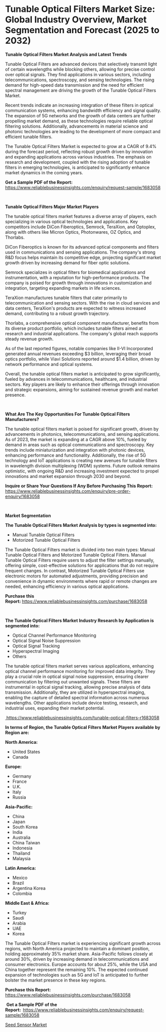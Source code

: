 <p><h1>Tunable Optical Filters Market Size: Global Industry Overview, Market Segmentation and Forecast (2025 to 2032)</h1></p><p><strong>Tunable Optical Filters Market Analysis and Latest Trends</strong></p>
<p><p>Tunable Optical Filters are advanced devices that selectively transmit light of certain wavelengths while blocking others, allowing for precise control over optical signals. They find applications in various sectors, including telecommunications, spectroscopy, and sensing technologies. The rising demand for high-speed data transmission and the need for efficient spectral management are driving the growth of the Tunable Optical Filters Market.</p><p>Recent trends indicate an increasing integration of these filters in optical communication systems, enhancing bandwidth efficiency and signal quality. The expansion of 5G networks and the growth of data centers are further propelling market demand, as these technologies require reliable optical filtering solutions. Additionally, advancements in material science and photonic technologies are leading to the development of more compact and efficient tunable filters.</p><p>The Tunable Optical Filters Market is expected to grow at a CAGR of 9.4% during the forecast period, reflecting robust growth driven by innovation and expanding applications across various industries. The emphasis on research and development, coupled with the rising adoption of tunable filters in emerging technologies, is anticipated to significantly enhance market dynamics in the coming years.</p></p>
<p><strong>Get a Sample PDF of the Report:&nbsp;</strong> <a href="https://www.reliablebusinessinsights.com/enquiry/request-sample/1683058?utm_campaign=2440&utm_medium=2&utm_source=Github&utm_content=ia&utm_term=26032025&utm_id=tunable-optical-filters">https://www.reliablebusinessinsights.com/enquiry/request-sample/1683058</a></p>
<p>&nbsp;</p>
<p><strong>Tunable Optical Filters Major Market Players</strong></p>
<p><p>The tunable optical filters market features a diverse array of players, each specializing in various optical technologies and applications. Key competitors include DiCon Fiberoptics, Semrock, TeraXion, and Optoplex, along with others like Micron Optics, Photonwares, OZ Optics, and Thorlabs.</p><p>DiCon Fiberoptics is known for its advanced optical components and filters used in communications and sensing applications. The company's strong R&D focus helps maintain its competitive edge, projecting significant market growth driven by increasing demand for fiber optic solutions.</p><p>Semrock specializes in optical filters for biomedical applications and instrumentation, with a reputation for high-performance products. The company is poised for growth through innovations in customization and integration, targeting expanding markets in life sciences.</p><p>TeraXion manufactures tunable filters that cater primarily to telecommunication and sensing sectors. With the rise in cloud services and data centers, TeraXion's products are expected to witness increased demand, contributing to a robust growth trajectory.</p><p>Thorlabs, a comprehensive optical component manufacturer, benefits from its diverse product portfolio, which includes tunable filters aimed at research and industrial applications. The company's global reach supports steady revenue growth.</p><p>As of the last reported figures, notable companies like II-VI Incorporated generated annual revenues exceeding $3 billion, leveraging their broad optics portfolio, while Viavi Solutions reported around $1.4 billion, driven by network performance and optical systems.</p><p>Overall, the tunable optical filters market is anticipated to grow significantly, fueled by advances in telecommunications, healthcare, and industrial sectors. Key players are likely to enhance their offerings through innovation and strategic expansions, aiming for sustained revenue growth and market presence.</p></p>
<p>&nbsp;</p>
<p><strong>What Are The Key Opportunities For Tunable Optical Filters Manufacturers?</strong></p>
<p><p>The tunable optical filters market is poised for significant growth, driven by advancements in photonics, telecommunications, and sensing applications. As of 2023, the market is expanding at a CAGR above 10%, fueled by demand in areas such as optical communications and spectroscopy. Key trends include miniaturization and integration with photonic devices, enhancing performance and functionality. Additionally, the rise of 5G technology and IoT applications is creating new avenues for tunable filters in wavelength division multiplexing (WDM) systems. Future outlook remains optimistic, with ongoing R&D and increasing investment expected to propel innovations and market expansion through 2030 and beyond.</p></p>
<p><strong>Inquire or Share Your Questions If Any Before Purchasing This Report:</strong> <a href="https://www.reliablebusinessinsights.com/enquiry/pre-order-enquiry/1683058?utm_campaign=2440&utm_medium=2&utm_source=Github&utm_content=ia&utm_term=26032025&utm_id=tunable-optical-filters">https://www.reliablebusinessinsights.com/enquiry/pre-order-enquiry/1683058</a></p>
<p>&nbsp;</p>
<p><strong>Market Segmentation</strong></p>
<p><strong>The Tunable Optical Filters Market Analysis by types is segmented into:</strong></p>
<p><ul><li>Manual Tunable Optical Filters</li><li>Motorized Tunable Optical Filters</li></ul></p>
<p><p>The Tunable Optical Filters market is divided into two main types: Manual Tunable Optical Filters and Motorized Tunable Optical Filters. Manual Tunable Optical Filters require users to adjust the filter settings manually, offering simple, cost-effective solutions for applications that do not require frequent changes. In contrast, Motorized Tunable Optical Filters use electronic motors for automated adjustments, providing precision and convenience in dynamic environments where rapid or remote changes are needed, enhancing efficiency in various optical applications.</p></p>
<p><strong>Purchase this Report:&nbsp;</strong><a href="https://www.reliablebusinessinsights.com/purchase/1683058?utm_campaign=2440&utm_medium=2&utm_source=Github&utm_content=ia&utm_term=26032025&utm_id=tunable-optical-filters">https://www.reliablebusinessinsights.com/purchase/1683058</a></p>
<p>&nbsp;</p>
<p><strong>The Tunable Optical Filters Market Industry Research by Application is segmented into:</strong></p>
<p><ul><li>Optical Channel Performance Monitoring</li><li>Optical Signal Noise Suppression</li><li>Optical Signal Tracking</li><li>Hyperspectral Imaging</li><li>Others</li></ul></p>
<p><p>The tunable optical filters market serves various applications, enhancing optical channel performance monitoring for improved data integrity. They play a crucial role in optical signal noise suppression, ensuring clearer communication by filtering out unwanted signals. These filters are instrumental in optical signal tracking, allowing precise analysis of data transmission. Additionally, they are utilized in hyperspectral imaging, enabling the capture of detailed spectral information across numerous wavelengths. Other applications include device testing, research, and industrial uses, expanding their market potential.</p></p>
<p><a href="https://www.reliablebusinessinsights.com/tunable-optical-filters-r1683058?utm_campaign=2440&utm_medium=2&utm_source=Github&utm_content=ia&utm_term=26032025&utm_id=tunable-optical-filters">&nbsp;https://www.reliablebusinessinsights.com/tunable-optical-filters-r1683058</a></p>
<p><strong>In terms of Region, the Tunable Optical Filters Market Players available by Region are:</strong></p>
<p>
    <p> <strong> North America: </strong>
        <ul>
            <li>United States</li>
            <li>Canada</li>
        </ul>
        </p> 
    <p> <strong> Europe: </strong>
        <ul>
            <li>Germany</li>
            <li>France</li>
            <li>U.K.</li>
            <li>Italy</li>
            <li>Russia</li>
        </ul>
        </p> 
    <p> <strong> Asia-Pacific: </strong>
        <ul>
            <li>China</li>
            <li>Japan</li>
            <li>South Korea</li>
            <li>India</li>
            <li>Australia</li>
            <li>China Taiwan</li>
            <li>Indonesia</li>
            <li>Thailand</li>
            <li>Malaysia</li>
        </ul>
        </p> 
    <p> <strong> Latin America: </strong>
        <ul>
            <li>Mexico</li>
            <li>Brazil</li>
            <li>Argentina Korea</li>
            <li>Colombia</li>
        </ul>
        </p> 
    <p> <strong> Middle East & Africa: </strong>
        <ul>
            <li>Turkey</li>
            <li>Saudi</li>
            <li>Arabia</li>
            <li>UAE</li>
            <li>Korea</li>
        </ul>
    </p>
    </p>
<p><p>The Tunable Optical Filters market is experiencing significant growth across regions, with North America projected to maintain a dominant position, holding approximately 35% market share. Asia-Pacific follows closely at around 30%, driven by increasing demand in telecommunications and consumer electronics. Europe accounts for about 25%, while the USA and China together represent the remaining 10%. The expected continued expansion of technologies such as 5G and IoT is anticipated to further bolster the market presence in these key regions.</p></p>
<p><strong>Purchase this Report: </strong><a href="https://www.reliablebusinessinsights.com/purchase/1683058?utm_campaign=2440&utm_medium=2&utm_source=Github&utm_content=ia&utm_term=26032025&utm_id=tunable-optical-filters">https://www.reliablebusinessinsights.com/purchase/1683058</a></p>
<p>&nbsp;<strong>Get a Sample PDF of the Report:&nbsp;&nbsp;</strong><a href="https://www.reliablebusinessinsights.com/enquiry/request-sample/1683058?utm_campaign=2440&utm_medium=2&utm_source=Github&utm_content=ia&utm_term=26032025&utm_id=tunable-optical-filters">https://www.reliablebusinessinsights.com/enquiry/request-sample/1683058</a></p>
<p><strong></strong></p>
<p><p><a href="https://github.com/hillsmyung726/Market-Research-Report-List-1/blob/main/seed-sensor-market.md?utm_campaign=2440&utm_medium=2&utm_source=Github&utm_content=ia&utm_term=26032025&utm_id=tunable-optical-filters">Seed Sensor Market</a></p></p>
